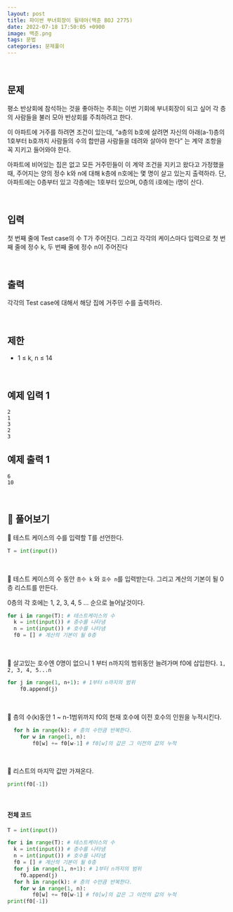 ```yaml
---
layout: post
title: 파이썬 부녀회장이 될테야(백준 BOJ 2775)
date: 2022-07-18 17:50:05 +0900
image: 백준.png
tags: 문법
categories: 문제풀이
---
```


<br>

## 문제

평소 반상회에 참석하는 것을 좋아하는 주희는 이번 기회에 부녀회장이 되고 싶어 각 층의 사람들을 불러 모아 반상회를 주최하려고 한다.

이 아파트에 거주를 하려면 조건이 있는데, “a층의 b호에 살려면 자신의 아래(a-1)층의 1호부터 b호까지 사람들의 수의 합만큼 사람들을 데려와 살아야 한다” 는 계약 조항을 꼭 지키고 들어와야 한다.

아파트에 비어있는 집은 없고 모든 거주민들이 이 계약 조건을 지키고 왔다고 가정했을 때, 주어지는 양의 정수 k와 n에 대해 k층에 n호에는 몇 명이 살고 있는지 출력하라. 단, 아파트에는 0층부터 있고 각층에는 1호부터 있으며, 0층의 i호에는 i명이 산다.

<br>

## 입력

첫 번째 줄에 Test case의 수 T가 주어진다. 그리고 각각의 케이스마다 입력으로 첫 번째 줄에 정수 k, 두 번째 줄에 정수 n이 주어진다

<br>

## 출력

각각의 Test case에 대해서 해당 집에 거주민 수를 출력하라.

<br>

## 제한

- 1 ≤ k, n ≤ 14

<br>

## 예제 입력 1

```
2
1
3
2
3
```

## 예제 출력 1

```
6
10
```

<br>

## 📝 풀어보기

📌 테스트 케이스의 수를 입력할 T를 선언한다. 

``` python
T = int(input())
```

<br>

📌 테스트 케이스의 수 동안  `층수 k` 와 `호수 n`를 입력받는다. 그리고 계산의 기본이 될 0층 리스트를 만든다.

0층의 각 호에는 1, 2, 3, 4, 5 ... 순으로 늘어날것이다. 

``` python
for i in range(T): # 테스트케이스의 수
  k = int(input()) # 층수를 나타냄
  n = int(input()) # 호수를 나타냄
  f0 = [] # 계산의 기본이 될 0층
```

<br>

📌 살고있는 호수엔 0명이 없으니 1 부터 n까지의 범위동안 늘려가며 f0에 삽입한다. `1, 2, 3, 4, 5...n`

``` python
for j in range(1, n+1): # 1부터 n까지의 범위
    f0.append(j)
```

<br>

📌 층의 수(k)동안 1 ~ n-1범위까지 f0의 현재 호수에 이전 호수의 인원을 누적시킨다.

``` python
  for h in range(k): # 층의 수만큼 반복한다.
    for w in range(1, n):
        f0[w] += f0[w-1] # f0[w]의 값은 그 이전의 값의 누적
```

<br>

📌 리스트의 마지막 값만 가져온다.

``` python
print(f0[-1])
```

<br>

#### 전체 코드

``` python
T = int(input())

for i in range(T): # 테스트케이스의 수
  k = int(input()) # 층수를 나타냄
  n = int(input()) # 호수를 나타냄
  f0 = [] # 계산의 기본이 될 0층
  for j in range(1, n+1): # 1부터 n까지의 범위
    f0.append(j)
  for h in range(k): # 층의 수만큼 반복한다.
    for w in range(1, n):
        f0[w] += f0[w-1] # f0[w]의 값은 그 이전의 값의 누적
print(f0[-1])
```

